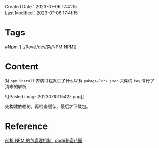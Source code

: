 Created Date：2023-07-06 17:41:15  
Last Modified：2023-07-06 17:41:15

# Tags

#Npm [[../Roval/dev/杂/NPM|NPM]]

# Content

对 `npm install` 安装过程发生了什么以及 `pakage-lock.json` 文件的 `key` 进行了清晰的解析

![[Pasted image 20230710115423.png]]

先构建依赖树，再检查缓存，最后才下载包。

# Reference

[剖析 NPM 的包管理机制 | code秘密花园](https://blog.conardli.top/2019/12/17/engineering/npm/)
